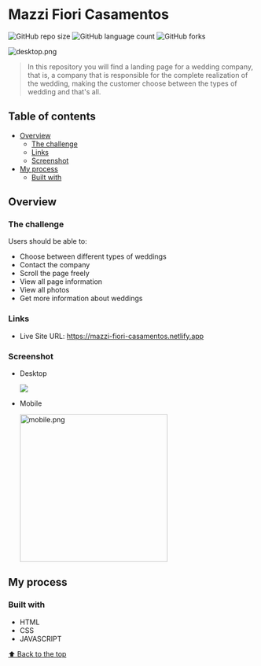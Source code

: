# Mazzi Fiori Casamentos

![GitHub repo size](https://img.shields.io/github/repo-size/RafaelHDSV/Mazzi-Fiori-Casamentos?style=for-the-badge)
![GitHub language count](https://img.shields.io/github/languages/count/RafaelHDSV/Mazzi-Fiori-Casamentos?style=for-the-badge)
![GitHub forks](https://img.shields.io/github/forks/RafaelHDSV/Mazzi-Fiori-Casamentos?style=for-the-badge)

<img src="images/desktop_main.png" alt="desktop.png">

> In this repository you will find a landing page for a wedding company, that is, a company that is responsible for the complete realization of the wedding, making the customer choose between the types of wedding and that's all.

## Table of contents

- [Overview](#overview)
  - [The challenge](#the-challenge)
  - [Links](#links)
  - [Screenshot](#screenshot)
- [My process](#my-process)
  - [Built with](#built-with)

## Overview

### The challenge

Users should be able to:

- Choose between different types of weddings
- Contact the company
- Scroll the page freely
- View all page information
- View all photos
- Get more information about weddings

### Links

- Live Site URL: https://mazzi-fiori-casamentos.netlify.app

### Screenshot

  - Desktop
  
    ![](images/desktop.png)
    
  - Mobile
    
    <img src="images/mobile.png" alt="mobile.png" width="300px">

## My process

### Built with

- HTML
- CSS
- JAVASCRIPT

[⬆ Back to the top](#mazzi-fiori-casamentos)<br>
